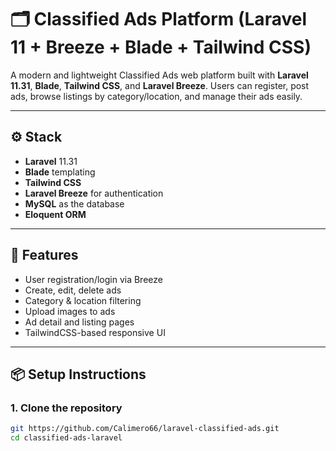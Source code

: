 # 🗂️ Classified Ads Platform (Laravel 11 + Breeze + Blade + Tailwind CSS)

A modern and lightweight Classified Ads web platform built with **Laravel 11.31**, **Blade**, **Tailwind CSS**, and **Laravel Breeze**. Users can register, post ads, browse listings by category/location, and manage their ads easily.

---

## ⚙️ Stack

- **Laravel** 11.31
- **Blade** templating
- **Tailwind CSS** 
- **Laravel Breeze** for authentication
- **MySQL** as the database
- **Eloquent ORM**

---

## 🚀 Features

- User registration/login via Breeze
- Create, edit, delete ads
- Category & location filtering
- Upload images to ads
- Ad detail and listing pages
- TailwindCSS-based responsive UI


---

## 📦 Setup Instructions

### 1. Clone the repository

```bash
git https://github.com/Calimero66/laravel-classified-ads.git
cd classified-ads-laravel
